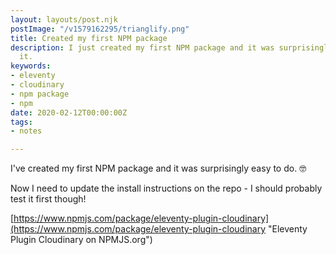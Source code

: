 ```yaml
---
layout: layouts/post.njk
postImage: "/v1579162295/trianglify.png"
title: Created my first NPM package
description: I just created my first NPM package and it was surprisingly easy to do
  it.
keywords:
- eleventy
- cloudinary
- npm package
- npm
date: 2020-02-12T00:00:00Z
tags:
- notes

---
```

I've created my first NPM package and it was surprisingly easy to do. 🤓

Now I need to update the install instructions on the repo - I should probably test it first though!

[https://www.npmjs.com/package/eleventy-plugin-cloudinary](https://www.npmjs.com/package/eleventy-plugin-cloudinary "Eleventy Plugin Cloudinary on NPMJS.org")